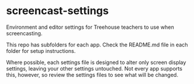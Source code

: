 # screencast-settings

Environment and editor settings for Treehouse teachers to use when screencasting.

This repo has subfolders for each app. Check the README.md file in each folder for setup instructions.

Where possible, each settings file is designed to alter only screen display settings, leaving your other settings untouched. Not every app supports this, however, so review the settings files to see what will be changed.
